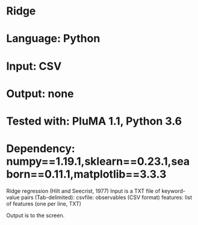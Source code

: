 # Ridge
# Language: Python
# Input: CSV 
# Output: none
# Tested with: PluMA 1.1, Python 3.6
# Dependency: numpy==1.19.1,sklearn==0.23.1,seaborn==0.11.1,matplotlib==3.3.3

Ridge regression (Hilt and Seecrist, 1977)
Input is a TXT file of keyword-value pairs (Tab-delimited):
csvfile: observables (CSV format)
features: list of features (one per line, TXT)

Output is to the screen.
